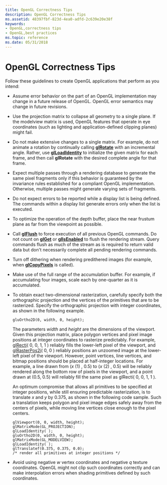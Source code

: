 ```yaml
---
title: OpenGL Correctness Tips
description: OpenGL Correctness Tips
ms.assetid: 48397fbf-823d-4ea0-adfd-2c639e20e38f
keywords:
- OpenGL,correctness tips
- OpenGL,best practices
ms.topic: reference
ms.date: 05/31/2018
---
```


# OpenGL Correctness Tips

Follow these guidelines to create OpenGL applications that perform as you intend:

-   Assume error behavior on the part of an OpenGL implementation may change in a future release of OpenGL. OpenGL error semantics may change in future revisions.
-   Use the projection matrix to collapse all geometry to a single plane. If the modelview matrix is used, OpenGL features that operate in eye coordinates (such as lighting and application-defined clipping planes) might fail.
-   Do not make extensive changes to a single matrix. For example, do not animate a rotation by continually calling [**glRotate**](glrotate.md) with an incremental angle. Rather, use [**glLoadIdentity**](glloadidentity.md) to initialize the given matrix for each frame, and then call **glRotate** with the desired complete angle for that frame.
-   Expect multiple passes through a rendering database to generate the same pixel fragments only if this behavior is guaranteed by the invariance rules established for a compliant OpenGL implementation. Otherwise, multiple passes might generate varying sets of fragments.
-   Do not expect errors to be reported while a display list is being defined. The commands within a display list generate errors only when the list is executed.
-   To optimize the operation of the depth buffer, place the near frustum plane as far from the viewpoint as possible.
-   Call [**glFlush**](glflush.md) to force execution of all previous OpenGL commands. Do not count on [**glGet**](glgetbooleanv--glgetdoublev--glgetfloatv--glgetintegerv.md) or [**glIsEnabled**](glisenabled.md) to flush the rendering stream. Query commands flush as much of the stream as is required to return valid data but don't necessarily complete all pending rendering commands.
-   Turn off dithering when rendering predithered images (for example, when [**glCopyPixels**](glcopypixels.md) is called).
-   Make use of the full range of the accumulation buffer. For example, if accumulating four images, scale each by one-quarter as it is accumulated.
-   To obtain exact two-dimensional rasterization, carefully specify both the orthographic projection and the vertices of the primitives that are to be rasterized. Specify the orthographic projection with integer coordinates, as shown in the following example.

    ``` syntax
    gluOrtho2D(0, width, 0, height); 
    ```

    The parameters *width* and *height* are the dimensions of the viewport. Given this projection matrix, place polygon vertices and pixel image positions at integer coordinates to rasterize predictably. For example, [glRecti](glrect-functions.md)( 0, 0, 1, 1 ) reliably fills the lower-left pixel of the viewport, and [glRasterPos2i](glrasterpos-functions.md)( 0, 0 ) reliably positions an unzoomed image at the lower-left pixel of the viewport. However, point vertices, line vertices, and bitmap positions should be placed at half-integer locations. For example, a line drawn from (*x* (1) , 0.5) to (*x* (2) , 0.5) will be reliably rendered along the bottom row of pixels in the viewport, and a point drawn at (0.5, 0.5) will reliably fill the same pixel as glRecti( 0, 0, 1, 1 ).

    An optimum compromise that allows all primitives to be specified at integer positions, while still ensuring predictable rasterization, is to translate *x* and *y* by 0.375, as shown in the following code sample. Such a translation keeps polygon and pixel image edges safely away from the centers of pixels, while moving line vertices close enough to the pixel centers.

    ``` syntax
    glViewport(0, 0, width, height);
    glMatrixMode(GL_PROJECTION);
    glLoadIdentity( );
    gluOrtho2D(0, width, 0, height);
    glMatrixMode(GL_MODELVIEW);
    glLoadIdentity( );
    glTranslatef(0.375, 0.375, 0.0);
    /* render all primitives at integer positions */
    ```

-   Avoid using negative *w* vertex coordinates and negative *q* texture coordinates. OpenGL might not clip such coordinates correctly and can make interpolation errors when shading primitives defined by such coordinates.

 

 




